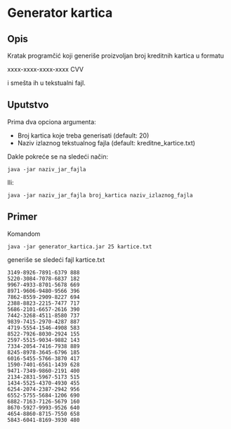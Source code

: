 # Generator kartica

## Opis

Kratak programčić koji generiše proizvoljan broj kreditnih kartica u formatu

xxxx-xxxx-xxxx-xxxx CVV

i smešta ih u tekstualni fajl.

## Uputstvo

Prima dva opciona argumenta:
- Broj kartica koje treba generisati (default: 20)
- Naziv izlaznog tekstualnog fajla (default: kreditne_kartice.txt)

Dakle pokreće se na sledeći način:
```
java -jar naziv_jar_fajla
```
Ili:
```
java -jar naziv_jar_fajla broj_kartica naziv_izlaznog_fajla
```

## Primer

Komandom

```
java -jar generator_kartica.jar 25 kartice.txt
```
generiše se sledeći fajl kartice.txt
```
3149-8926-7891-6379 888
5220-3084-7078-6837 182
9967-4933-8701-5678 669
8971-9606-9480-9566 396
7862-8559-2909-8227 694
2388-8823-2215-7477 717
5686-2101-6657-2616 390
7442-3268-4511-8580 737
9839-7415-2970-4287 887
4719-5554-1546-4908 583
8522-7926-8030-2924 155
2597-5515-9034-9882 143
7334-2054-7416-7938 889
8245-8978-3645-6796 185
6016-5455-5766-3870 417
1590-7401-6561-1439 628
9471-7349-9860-2191 400
2134-2831-5967-5173 515
1434-5525-4370-4930 455
6254-2074-2387-2942 956
6552-5755-5684-1206 690
6882-7163-7126-5679 160
8670-5927-9993-9526 640
4654-8860-8715-7550 658
5843-6041-8169-3930 480

```